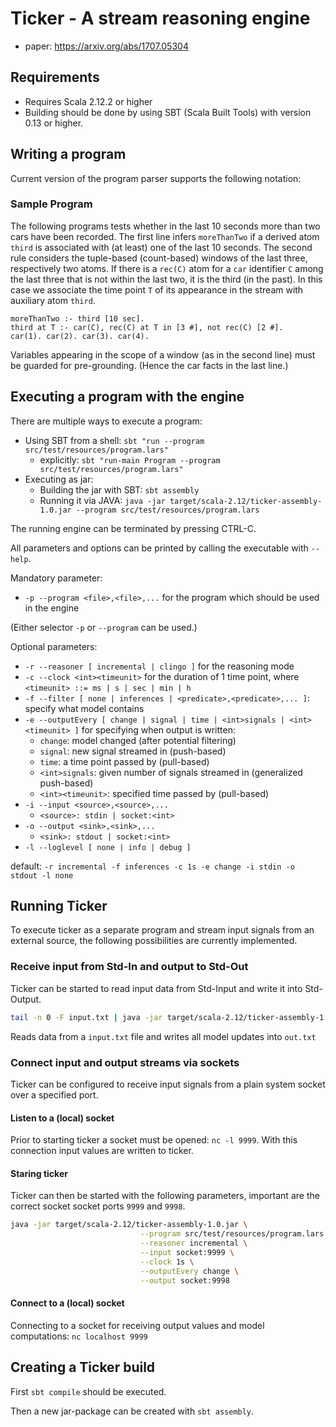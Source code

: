 # Ticker - A stream reasoning engine

* paper: https://arxiv.org/abs/1707.05304

## Requirements
* Requires Scala 2.12.2 or higher
* Building should be done by using SBT (Scala Built Tools) with version 0.13 or higher.

## Writing a program
Current version of the program parser supports the following notation:

### Sample Program

The following programs tests whether in the last 10 seconds more than
two cars have been recorded. The first line infers `moreThanTwo` if a
derived atom `third` is associated with (at least) one of the last 10
seconds. The second rule considers the tuple-based (count-based)
windows of the last three, respectively two atoms. If there is a
`rec(C)` atom for a `car` identifier `C` among the last three that is
not within the last two, it is the third (in the past). In this case
we associate the time point `T` of its appearance in the stream with
auxiliary atom `third`.

```
moreThanTwo :- third [10 sec].
third at T :- car(C), rec(C) at T in [3 #], not rec(C) [2 #].
car(1). car(2). car(3). car(4).
```

Variables appearing in the scope of a window (as in the second line)
must be guarded for pre-grounding. (Hence the car facts in the last
line.)

## Executing a program with the engine

There are multiple ways to execute a program:

* Using SBT from a shell: `sbt "run --program src/test/resources/program.lars"`
    * explicitly: `sbt "run-main Program --program src/test/resources/program.lars"`
* Executing as jar:
    * Building the jar with SBT: `sbt assembly` 
    * Running it via JAVA: `java -jar target/scala-2.12/ticker-assembly-1.0.jar --program src/test/resources/program.lars`

The running engine can be terminated by pressing CTRL-C.

All parameters and options can be printed by calling the executable with `--help`.

Mandatory parameter:

* `-p --program <file>,<file>,...` for the program which should be used in the engine

(Either selector `-p` or `--program` can be used.)

Optional parameters:

* `-r --reasoner [ incremental | clingo ]` for the reasoning mode
* `-c --clock <int><timeunit>` for the duration of 1 time point, where `<timeunit> ::= ms | s | sec | min | h`
* `-f --filter [ none | inferences | <predicate>,<predicate>,... ]`: specify what model contains
* `-e --outputEvery [ change | signal | time | <int>signals | <int><timeunit> ]` for specifying when output is written:
    * `change`: model changed (after potential filtering)
    * `signal`: new signal streamed in (push-based)
    * `time`: a time point passed by (pull-based)
    * `<int>signals`: given number of signals streamed in (generalized push-based)
    * `<int><timeunit>`: specified time passed by (pull-based)
* `-i --input <source>,<source>,...`
    * `<source>: stdin | socket:<int>`
* `-o --output <sink>,<sink>,...`
    * `<sink>: stdout | socket:<int>`
* `-l --loglevel [ none | info | debug ]`

default: `-r incremental -f inferences -c 1s -e change -i stdin -o stdout -l none`
    
## Running Ticker

To execute ticker as a separate program and stream input signals from an external source,
 the following possibilities are currently implemented.

### Receive input from Std-In and output to Std-Out

Ticker can be started to read input data from Std-Input and write it into Std-Output.

```sh
tail -n 0 -F input.txt | java -jar target/scala-2.12/ticker-assembly-1.0.jar --program src/test/resources/program.lars >> out.txt
```

Reads data from a `input.txt` file and writes all model updates into `out.txt`

### Connect input and output streams via sockets

Ticker can be configured to receive input signals from a plain system socket over a specified port. 

#### Listen to a (local) socket

Prior to starting ticker a socket must be opened: `nc -l 9999`. 
With this connection input values are written to ticker.

#### Staring ticker

Ticker can then be started with the following parameters, 
important are the correct socket socket ports `9999` and `9998`.
 
```sh
java -jar target/scala-2.12/ticker-assembly-1.0.jar \
                             --program src/test/resources/program.lars \
                             --reasoner incremental \
                             --input socket:9999 \
                             --clock 1s \
                             --outputEvery change \
                             --output socket:9998
```                             
#### Connect to a (local) socket

Connecting to a socket for receiving output values and model computations: `nc localhost 9999` 

## Creating a Ticker build

First `sbt compile` should be executed. 

Then a new jar-package can be created with `sbt assembly`.